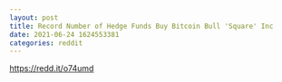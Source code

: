 ```yaml
--- 
layout: post 
title: Record Number of Hedge Funds Buy Bitcoin Bull 'Square' Inc 
date: 2021-06-24 1624553381 
categories: reddit 
--- 
```

https://redd.it/o74umd